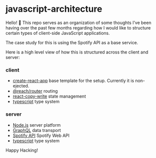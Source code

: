 javascript-architecture
=======================

Hello! 👋 This repo serves as an organization of some thoughts I've been having over the past
few months regarding how I would like to structure certain types of client-side JavaScript applications.

The case study for this is using the Spotify API as a base service.

Here is a high level view of how this is structured across the client and server:

### client

- [create-react-app](https://github.com/facebook/create-react-app) base template for the setup. Currently it is non-ejected.
- [@reach/router](https://github.com/reach/router) routing
- [react-copy-write](https://github.com/aweary/react-copy-write) state management
- [typescript](https://github.com/Microsoft/TypeScript) type system

### server

- [Node.js](https://github.com/nodejs/node) server platform
- [GraphQL](https://github.com/graphql/graphql-js) data transport
- [Spotify API](https://developer.spotify.com/documentation/web-api/) Spotify Web API
- [typescript](https://github.com/Microsoft/TypeScript) type system


Happy Hacking!